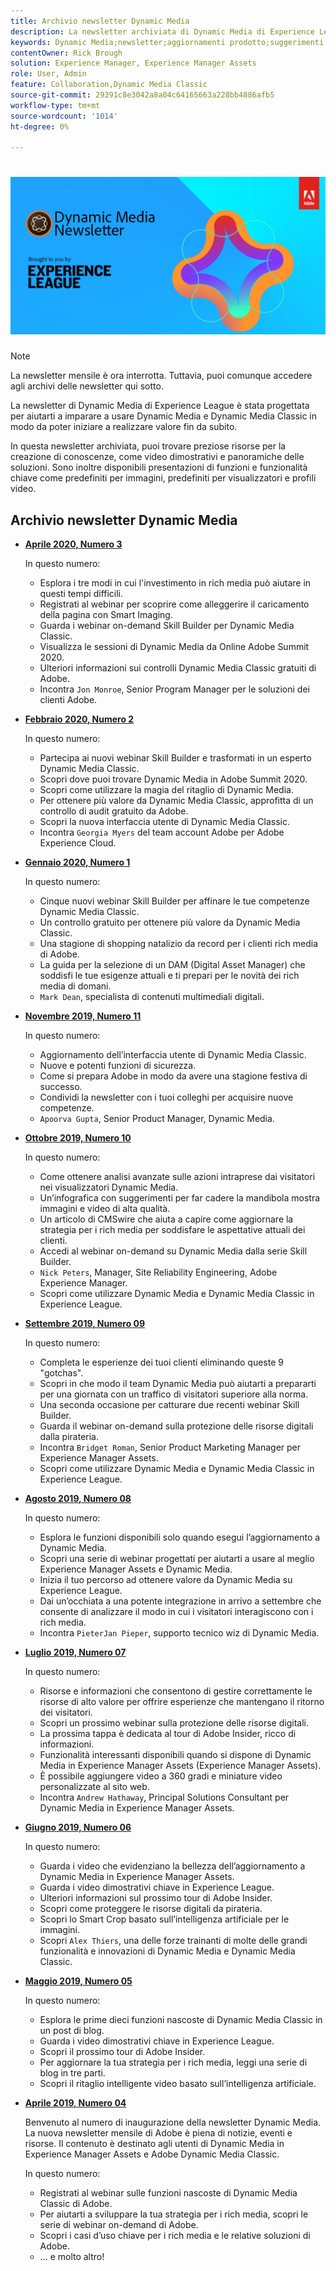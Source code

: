 ```yaml
---
title: Archivio newsletter Dynamic Media
description: La newsletter archiviata di Dynamic Media di Experience League era una newsletter mensile. È stato progettato per aiutarti a imparare a usare Dynamic Media e Dynamic Media Classic in modo da poter realizzare valore fin da subito. Le newsletter archiviate contengono preziose risorse per lo sviluppo delle conoscenze, disponibili in questa newsletter con sportello unico dismessa. Le newsletter archiviate includono video dimostrativi e panoramiche delle soluzioni. Sono inoltre disponibili presentazioni di funzioni e funzionalità chiave come predefiniti per immagini, predefiniti per visualizzatori e profili video.
keywords: Dynamic Media;newsletter;aggiornamenti prodotto;suggerimenti e trucchi;eventi;successo cliente;blog;immagini;video;funzionalità;Dynamic Media;newsletter;product updates;tips and tricks;events;customer success;blog;blogs;images;videos;features;capability
contentOwner: Rick Brough
solution: Experience Manager, Experience Manager Assets
role: User, Admin
feature: Collaboration,Dynamic Media Classic
source-git-commit: 29391c8e3042a8a04c64165663a228bb4886afb5
workflow-type: tm+mt
source-wordcount: '1014'
ht-degree: 0%

---
```


# ![Logo newsletter Dynamic Media](/help/assets/assets/dynamic-media-newsletter-logo.png)

>[!NOTE]
>
>La newsletter mensile è ora interrotta. Tuttavia, puoi comunque accedere agli archivi delle newsletter qui sotto.

La newsletter di Dynamic Media di Experience League è stata progettata per aiutarti a imparare a usare Dynamic Media e Dynamic Media Classic in modo da poter iniziare a realizzare valore fin da subito.

In questa newsletter archiviata, puoi trovare preziose risorse per la creazione di conoscenze, come video dimostrativi e panoramiche delle soluzioni. Sono inoltre disponibili presentazioni di funzioni e funzionalità chiave come predefiniti per immagini, predefiniti per visualizzatori e profili video.

<!-- ## Get inspired - Stay informed

[Sign up](https://www.adobe.com/subscription/dynamic-media-newsletter.html) to receive the Dynamic Media Newsletter on a monthly basis in your inbox. -->

## Archivio newsletter Dynamic Media

<!-- * **[May 2020, Issue 4](https://expleague.azureedge.net/assets/aem/Experience-Insider-vol.31.html)**

    In this issue:

    * What business continuity means in uncertain times.
    * Key takeaways from the first all-digital Adobe Summit.
    * Must-watch Experience Manager breakout sessions.
    * Summit customer spotlight: Under Armour.
    * Never miss an Experience Insider webinar.
    * Public sector spotlight: The urgent need for digital enrollment.
    * Look what's new in Experience Manager Innovation.
    * Build your Experience Manager skills *live* with the Adobe pros.
    * Connect with the Adobe Experience Manager Community.
    * Fast-track your Adobe expertise with Adobe Experience League. -->

* **[Aprile 2020, Numero 3](https://experienceleague.adobe.com/tools/dynamic-media-demo/newsletter/Dynamic_Media_Newsletter_04_2020_April.html)**

  In questo numero:

   * Esplora i tre modi in cui l&#39;investimento in rich media può aiutare in questi tempi difficili.
   * Registrati al webinar per scoprire come alleggerire il caricamento della pagina con Smart Imaging.
   * Guarda i webinar on-demand Skill Builder per Dynamic Media Classic.
   * Visualizza le sessioni di Dynamic Media da Online Adobe Summit 2020.
   * Ulteriori informazioni sui controlli Dynamic Media Classic gratuiti di Adobe.
   * Incontra `Jon Monroe`, Senior Program Manager per le soluzioni dei clienti Adobe.

* **[Febbraio 2020, Numero 2](https://experienceleague.adobe.com/tools/dynamic-media-demo/newsletter/Dynamic_Media_Newsletter_02_2020_Feb.html)**

  In questo numero:

   * Partecipa ai nuovi webinar Skill Builder e trasformati in un esperto Dynamic Media Classic.
   * Scopri dove puoi trovare Dynamic Media in Adobe Summit 2020.
   * Scopri come utilizzare la magia del ritaglio di Dynamic Media.
   * Per ottenere più valore da Dynamic Media Classic, approfitta di un controllo di audit gratuito da Adobe.
   * Scopri la nuova interfaccia utente di Dynamic Media Classic.
   * Incontra `Georgia Myers` del team account Adobe per Adobe Experience Cloud.

* **[Gennaio 2020, Numero 1](https://experienceleague.adobe.com/tools/dynamic-media-demo/newsletter/Dynamic_Media_Newsletter_01_2020_Jan.html)**

  In questo numero:

   * Cinque nuovi webinar Skill Builder per affinare le tue competenze Dynamic Media Classic.
   * Un controllo gratuito per ottenere più valore da Dynamic Media Classic.
   * Una stagione di shopping natalizio da record per i clienti rich media di Adobe.
   * La guida per la selezione di un DAM (Digital Asset Manager) che soddisfi le tue esigenze attuali e ti prepari per le novità dei rich media di domani.
   * `Mark Dean`, specialista di contenuti multimediali digitali.

* **[Novembre 2019, Numero 11](https://experienceleague.adobe.com/tools/dynamic-media-demo/newsletter/Dynamic_Media_Newsletter_11_2019_Nov.html)**

  In questo numero:

   * Aggiornamento dell’interfaccia utente di Dynamic Media Classic.
   * Nuove e potenti funzioni di sicurezza.
   * Come si prepara Adobe in modo da avere una stagione festiva di successo.
   * Condividi la newsletter con i tuoi colleghi per acquisire nuove competenze.
   * `Apoorva Gupta`, Senior Product Manager, Dynamic Media.

* **[Ottobre 2019, Numero 10](https://experienceleague.adobe.com/tools/dynamic-media-demo/newsletter/Dynamic_Media_Newsletter_10_2019_Oct.html)**

  In questo numero:

   * Come ottenere analisi avanzate sulle azioni intraprese dai visitatori nei visualizzatori Dynamic Media.
   * Un’infografica con suggerimenti per far cadere la mandibola mostra immagini e video di alta qualità.
   * Un articolo di CMSwire che aiuta a capire come aggiornare la strategia per i rich media per soddisfare le aspettative attuali dei clienti.
   * Accedi al webinar on-demand su Dynamic Media dalla serie Skill Builder.
   * `Nick Peters`, Manager, Site Reliability Engineering, Adobe Experience Manager.
   * Scopri come utilizzare Dynamic Media e Dynamic Media Classic in Experience League.

* **[Settembre 2019, Numero 09](https://experienceleague.adobe.com/tools/dynamic-media-demo/newsletter/Dynamic_Media_Newsletter_09_2019_Sept.html)**

  In questo numero:

   * Completa le esperienze dei tuoi clienti eliminando queste 9 &quot;gotchas&quot;.
   * Scopri in che modo il team Dynamic Media può aiutarti a prepararti per una giornata con un traffico di visitatori superiore alla norma.
   * Una seconda occasione per catturare due recenti webinar Skill Builder.
   * Guarda il webinar on-demand sulla protezione delle risorse digitali dalla pirateria.
   * Incontra `Bridget Roman`, Senior Product Marketing Manager per Experience Manager Assets.
   * Scopri come utilizzare Dynamic Media e Dynamic Media Classic in Experience League.

* **[Agosto 2019, Numero 08](https://experienceleague.adobe.com/tools/dynamic-media-demo/newsletter/Dynamic_Media_Newsletter_08_2019_Aug.html)**

  In questo numero:

   * Esplora le funzioni disponibili solo quando esegui l’aggiornamento a Dynamic Media.
   * Scopri una serie di webinar progettati per aiutarti a usare al meglio Experience Manager Assets e Dynamic Media.
   * Inizia il tuo percorso ad ottenere valore da Dynamic Media su Experience League.
   * Dai un’occhiata a una potente integrazione in arrivo a settembre che consente di analizzare il modo in cui i visitatori interagiscono con i rich media.
   * Incontra `PieterJan Pieper`, supporto tecnico wiz di Dynamic Media.

* **[Luglio 2019, Numero 07](https://experienceleague.adobe.com/tools/dynamic-media-demo/newsletter/Dynamic_Media_Newsletter_07_2019_July.html)**

  In questo numero:

   * Risorse e informazioni che consentono di gestire correttamente le risorse di alto valore per offrire esperienze che mantengano il ritorno dei visitatori.
   * Scopri un prossimo webinar sulla protezione delle risorse digitali.
   * La prossima tappa è dedicata al tour di Adobe Insider, ricco di informazioni.
   * Funzionalità interessanti disponibili quando si dispone di Dynamic Media in Experience Manager Assets (Experience Manager Assets).
   * È possibile aggiungere video a 360 gradi e miniature video personalizzate al sito web.
   * Incontra `Andrew Hathaway`, Principal Solutions Consultant per Dynamic Media in Experience Manager Assets.

* **[Giugno 2019, Numero 06](https://experienceleague.adobe.com/tools/dynamic-media-demo/newsletter/Dynamic_Media_Newsletter_06_2019_June.html)**

  In questo numero:

   * Guarda i video che evidenziano la bellezza dell’aggiornamento a Dynamic Media in Experience Manager Assets.
   * Guarda i video dimostrativi chiave in Experience League.
   * Ulteriori informazioni sul prossimo tour di Adobe Insider.
   * Scopri come proteggere le risorse digitali da pirateria.
   * Scopri lo Smart Crop basato sull’intelligenza artificiale per le immagini.
   * Scopri `Alex Thiers`, una delle forze trainanti di molte delle grandi funzionalità e innovazioni di Dynamic Media e Dynamic Media Classic.

* **[Maggio 2019, Numero 05](https://experienceleague.adobe.com/tools/dynamic-media-demo/newsletter/Dynamic_Media_Newsletter_05_2019_May.html)**

  In questo numero:

   * Esplora le prime dieci funzioni nascoste di Dynamic Media Classic in un post di blog.
   * Guarda i video dimostrativi chiave in Experience League.
   * Scopri il prossimo tour di Adobe Insider.
   * Per aggiornare la tua strategia per i rich media, leggi una serie di blog in tre parti.
   * Scopri il ritaglio intelligente video basato sull’intelligenza artificiale.

* **[Aprile 2019, Numero 04](https://experienceleague.adobe.com/tools/dynamic-media-demo/newsletter/Dynamic_Media_Newsletter_04_2019_April.html)**

  Benvenuto al numero di inaugurazione della newsletter Dynamic Media. La nuova newsletter mensile di Adobe è piena di notizie, eventi e risorse. Il contenuto è destinato agli utenti di Dynamic Media in Experience Manager Assets e Adobe Dynamic Media Classic.

  In questo numero:

   * Registrati al webinar sulle funzioni nascoste di Dynamic Media Classic di Adobe.
   * Per aiutarti a sviluppare la tua strategia per i rich media, scopri le serie di webinar on-demand di Adobe.
   * Scopri i casi d’uso chiave per i rich media e le relative soluzioni di Adobe.
   * ... e molto altro!

